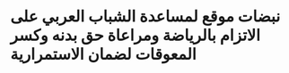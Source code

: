 # نبضات موقع لمساعدة الشباب العربي على الاتزام بالرياضة ومراعاة حق بدنه وكسر المعوقات لضمان الاستمرارية
